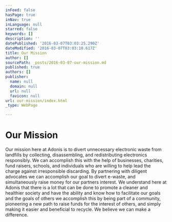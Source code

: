 ```yaml
---
inFeed: false
hasPage: true
inNav: true
inLanguage: null
starred: false
keywords: []
description: ''
datePublished: '2016-03-07T03:03:25.290Z'
dateModified: '2016-03-07T03:03:10.617Z'
title: Our Mission
author: []
sourcePath: _posts/2016-03-07-our-mission.md
published: true
authors: []
publisher:
  name: null
  domain: null
  url: null
  favicon: null
url: our-mission/index.html
_type: WebPage

---
```

# Our Mission

Our mission here at Adonis is to divert unnecessary electronic waste from landfills by collecting, disassembling,  and redistributing electronics responsibly. We can accomplish this with the help of  businesses, charities, fund raisers, schools, and individuals who are willing to help lead the charge against irresponsible discarding. By partnering with diligent advocates we can accomplish our goal to divert e-waste, and simultaneously raise money for our partners interest.  We understand here at Adonis that there is a lot that can be done to promote a cleaner and healthier society and have the ability and know how to facilitate our goals and the goals of others we accomplish this by being part of a community, pioneering a new path to raise funds for the interest of others, and simply making it easier and beneficial to recycle. We believe we can make a difference.